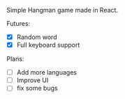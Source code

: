 Simple Hangman game made in React.

Futures:

- [x] Random word
- [x] Full keyboard support

Plans:

- [ ] Add more languages
- [ ] Improve UI
- [ ] fix some bugs
